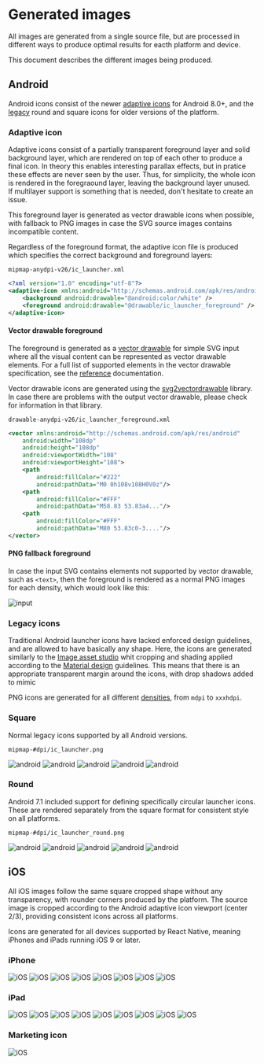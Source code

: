 # Generated images

All images are generated from a single source file, but are processed in different ways to produce optimal results for eacth platform and device.

This document describes the different images being produced.

## Android

Android icons consist of the newer [adaptive icons](https://developer.android.com/guide/practices/ui_guidelines/icon_design_adaptive) for Android 8.0+, and the [legacy](https://material.io/design/iconography/product-icons.html) round and square icons for older versions of the platform.

### Adaptive icon

Adaptive icons consist of a partially transparent foreground layer and solid background layer, which are rendered on top of each other to produce a final icon. In theory this enables interesting parallax effects, but in pratice these effects are never seen by the user. Thus, for simplicity, the whole icon is rendered in the foregraound layer, leaving the background layer unused. If multilayer support is something that is needed, don't hesitate to create an issue.

This foreground layer is generated as vector drawable icons when possible, with fallback to PNG images in case the SVG source images contains incompatible content.

Regardless of the foreground format, the adaptive icon file is produced which specifies the correct background and foreground layers:

`mipmap-anydpi-v26/ic_launcher.xml`

```xml
<?xml version="1.0" encoding="utf-8"?>
<adaptive-icon xmlns:android="http://schemas.android.com/apk/res/android">
    <background android:drawable="@android:color/white" />
    <foreground android:drawable="@drawable/ic_launcher_foreground" />
</adaptive-icon>
```

#### Vector drawable foreground

The foreground is generated as a [vector drawable](https://developer.android.com/guide/topics/graphics/vector-drawable-resources) for simple SVG input where all the visual content can be represented as vector drawable elements. For a full list of supported elements in the vector drawable specification, see the [reference](https://developer.android.com/reference/android/graphics/drawable/VectorDrawable.html) documentation.

Vector drawable icons are generated using the [svg2vectordrawable](https://github.com/Ashung/svg2vectordrawable) library. In case there are problems with the output vector drawable, please check for information in that library.

`drawable-anydpi-v26/ic_launcher_foreground.xml`

```xml
<vector xmlns:android="http://schemas.android.com/apk/res/android"
    android:width="108dp"
    android:height="108dp"
    android:viewportWidth="108"
    android:viewportHeight="108">
    <path
        android:fillColor="#222"
        android:pathData="M0 0h108v108H0V0z"/>
    <path
        android:fillColor="#FFF"
        android:pathData="M58.83 53.83a4..."/>
    <path
        android:fillColor="#FFF"
        android:pathData="M80 53.83c0-3...."/>
</vector>
```

#### PNG fallback foreground

In case the input SVG contains elements not supported by vector drawable, such as `<text>`, then the foreground is rendered as a normal PNG images for each density, which would look like this:

![input](../src/__tests__/fixtures/example/icon.svg)

### Legacy icons

Traditional Android launcher icons have lacked enforced design guidelines, and are allowed to have basically any shape. Here, the icons are generated similarly to the [Image asset studio](https://developer.android.com/studio/write/image-asset-studio) whit cropping and shading applied according to the [Material design](https://material.io/design/iconography/) guidelines. This means that there is an appropriate transparent margin around the icons, with drop shadows added to mimic

PNG icons are generated for all different [densities](https://developer.android.com/training/multiscreen/screendensities.html#TaskProvideAltBmp), from `mdpi` to `xxxhdpi`.

### Square

Normal legacy icons supported by all Android versions.

`mipmap-#dpi/ic_launcher.png`

![android](../src/__tests__/fixtures/example/android/app/src/main/res/mipmap-xxxhdpi/ic_launcher.png)
![android](../src/__tests__/fixtures/example/android/app/src/main/res/mipmap-xxhdpi/ic_launcher.png)
![android](../src/__tests__/fixtures/example/android/app/src/main/res/mipmap-xhdpi/ic_launcher.png)
![android](../src/__tests__/fixtures/example/android/app/src/main/res/mipmap-hdpi/ic_launcher.png)
![android](../src/__tests__/fixtures/example/android/app/src/main/res/mipmap-mdpi/ic_launcher.png)

### Round

Android 7.1 included support for defining specifically circular launcher icons. These are rendered separately from the square format for consistent style on all platforms.

`mipmap-#dpi/ic_launcher_round.png`

![android](../src/__tests__/fixtures/example/android/app/src/main/res/mipmap-xxxhdpi/ic_launcher_round.png)
![android](../src/__tests__/fixtures/example/android/app/src/main/res/mipmap-xxhdpi/ic_launcher_round.png)
![android](../src/__tests__/fixtures/example/android/app/src/main/res/mipmap-xhdpi/ic_launcher_round.png)
![android](../src/__tests__/fixtures/example/android/app/src/main/res/mipmap-hdpi/ic_launcher_round.png)
![android](../src/__tests__/fixtures/example/android/app/src/main/res/mipmap-mdpi/ic_launcher_round.png)



## iOS

All iOS images follow the same square cropped shape without any transparency, with rounder corners produced by the platform. The source image is cropped according to the Android adaptive icon viewport (center 2/3), providing consistent icons across all platforms.

Icons are generated for all devices supported by React Native, meaning iPhones and iPads running iOS 9 or later.

### iPhone

![iOS](../src/__tests__/fixtures/example/ios/example/Images.xcassets/AppIcon.appiconset//iphone-60@3x.png)
![iOS](../src/__tests__/fixtures/example/ios/example/Images.xcassets/AppIcon.appiconset//iphone-60@2x.png)
![iOS](../src/__tests__/fixtures/example/ios/example/Images.xcassets/AppIcon.appiconset//iphone-40@3x.png)
![iOS](../src/__tests__/fixtures/example/ios/example/Images.xcassets/AppIcon.appiconset//iphone-29@3x.png)
![iOS](../src/__tests__/fixtures/example/ios/example/Images.xcassets/AppIcon.appiconset//iphone-40@2x.png)
![iOS](../src/__tests__/fixtures/example/ios/example/Images.xcassets/AppIcon.appiconset//iphone-20@3x.png)
![iOS](../src/__tests__/fixtures/example/ios/example/Images.xcassets/AppIcon.appiconset//iphone-29@2x.png)
![iOS](../src/__tests__/fixtures/example/ios/example/Images.xcassets/AppIcon.appiconset//iphone-20@2x.png)

### iPad

![iOS](../src/__tests__/fixtures/example/ios/example/Images.xcassets/AppIcon.appiconset//ipad-83.5@2x.png)
![iOS](../src/__tests__/fixtures/example/ios/example/Images.xcassets/AppIcon.appiconset//ipad-76@2x.png)
![iOS](../src/__tests__/fixtures/example/ios/example/Images.xcassets/AppIcon.appiconset//ipad-40@2x.png)
![iOS](../src/__tests__/fixtures/example/ios/example/Images.xcassets/AppIcon.appiconset//ipad-76@1x.png)
![iOS](../src/__tests__/fixtures/example/ios/example/Images.xcassets/AppIcon.appiconset//ipad-29@2x.png)
![iOS](../src/__tests__/fixtures/example/ios/example/Images.xcassets/AppIcon.appiconset//ipad-40@1x.png)
![iOS](../src/__tests__/fixtures/example/ios/example/Images.xcassets/AppIcon.appiconset//ipad-20@2x.png)
![iOS](../src/__tests__/fixtures/example/ios/example/Images.xcassets/AppIcon.appiconset//ipad-29@1x.png)
![iOS](../src/__tests__/fixtures/example/ios/example/Images.xcassets/AppIcon.appiconset//ipad-20@1x.png)

### Marketing icon

![iOS](../src/__tests__/fixtures/example/ios/example/Images.xcassets/AppIcon.appiconset//ios-marketing-1024@1x.png)
